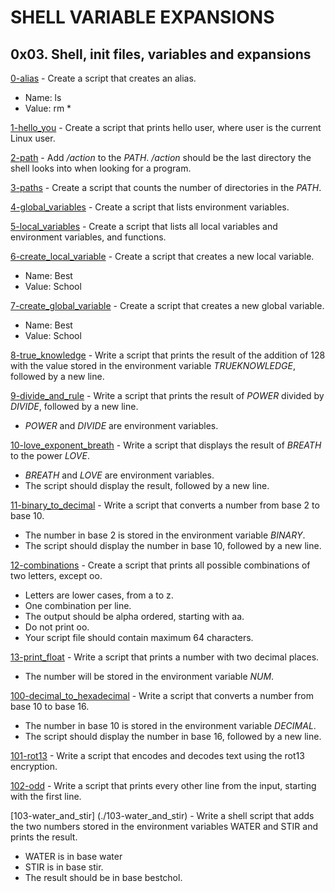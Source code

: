 
# SHELL VARIABLE EXPANSIONS

## 0x03. Shell, init files, variables and expansions

[0-alias](./0-alias) - Create a script that creates an alias.
- Name: ls
- Value: rm *

[1-hello_you](./1-hello_you) - Create a script that prints hello user, where user is the current Linux user.

[2-path](./2-path) - Add */action* to the *PATH*. */action* should be the last directory the shell looks into when looking for a program.

[3-paths](./3-paths) - Create a script that counts the number of directories in the *PATH*.

[4-global_variables](./4-global_variables) - Create a script that lists environment variables.

[5-local_variables](./5-local_variables) - Create a script that lists all local variables and environment variables, and functions.

[6-create_local_variable](./6-create_local_variable) - Create a script that creates a new local variable.
- Name: Best
- Value: School

[7-create_global_variable](./7-create_global_variable) - Create a script that creates a new global variable.
- Name: Best
- Value: School

[8-true_knowledge](./8-true_knowledge) - Write a script that prints the result of the addition of 128 with the value stored in the environment variable *TRUEKNOWLEDGE*, followed by a new line.

[9-divide_and_rule](./9-divide_and_rule) - Write a script that prints the result of *POWER* divided by *DIVIDE*, followed by a new line.
- *POWER* and *DIVIDE* are environment variables.

[10-love_exponent_breath](./10-love_exponent_breath) - Write a script that displays the result of *BREATH* to the power *LOVE*.
- *BREATH* and *LOVE* are environment variables.
- The script should display the result, followed by a new line.

[11-binary_to_decimal](./11-binary_to_decimal) - Write a script that converts a number from base 2 to base 10.
- The number in base 2 is stored in the environment variable *BINARY*.
- The script should display the number in base 10, followed by a new line.

[12-combinations](./12-combinations) - Create a script that prints all possible combinations of two letters, except oo.
- Letters are lower cases, from a to z.
- One combination per line.
- The output should be alpha ordered, starting with aa.
- Do not print oo.
- Your script file should contain maximum 64 characters.

[13-print_float](./13-print_float) - Write a script that prints a number with two decimal places.
- The number will be stored in the environment variable *NUM*.

[100-decimal_to_hexadecimal](./100-decimal_to_hexadecimal) - Write a script that converts a number from base 10 to base 16.
- The number in base 10 is stored in the environment variable *DECIMAL*.
- The script should display the number in base 16, followed by a new line.

[101-rot13](./101-rot13) - Write a script that encodes and decodes text using the rot13 encryption.

[102-odd](./102-odd) - Write a script that prints every other line from the input, starting with the first line.

[103-water_and_stir] (./103-water_and_stir) - Write a shell script that adds the two numbers stored in the environment variables WATER and STIR and prints the result.
- WATER is in base water
- STIR is in base stir.
- The result should be in base bestchol.
